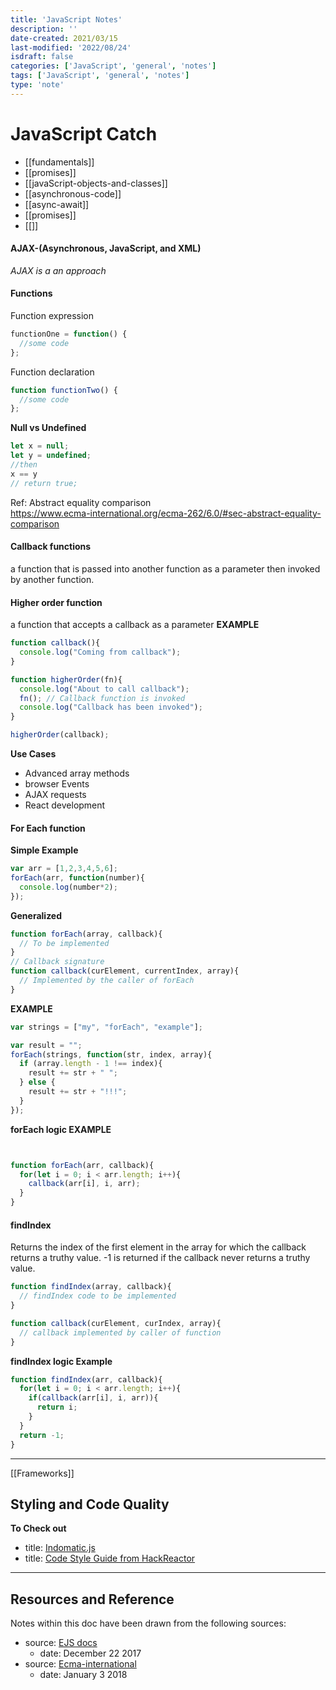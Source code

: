 ```yaml
---
title: 'JavaScript Notes'
description: ''
date-created: 2021/03/15
last-modified: '2022/08/24'
isdraft: false
categories: ['JavaScript', 'general', 'notes']
tags: ['JavaScript', 'general', 'notes']
type: 'note'
---
```


# JavaScript Catch

- [[fundamentals]]
- [[promises]]
- [[javaScript-objects-and-classes]]
- [[asynchronous-code]]
- [[async-await]]
- [[promises]]
- [[]]

#### AJAX-(Asynchronous, JavaScript, and XML)

_AJAX is a an approach_

#### Functions

Function expression

```JavaScript
functionOne = function() {
  //some code
};

```

Function declaration

```JavaScript
function functionTwo() {
  //some code
};
```

**Null vs Undefined**

```JavaScript
let x = null;
let y = undefined;
//then
x == y
// return true;
```

Ref: Abstract equality comparison </br> https://www.ecma-international.org/ecma-262/6.0/#sec-abstract-equality-comparison

#### Callback functions

a function that is passed into another function as a parameter then invoked by another function.

#### Higher order function

a function that accepts a callback as a parameter
**EXAMPLE**

```JavaScript
function callback(){
  console.log("Coming from callback");
}

function higherOrder(fn){
  console.log("About to call callback");
  fn(); // Callback function is invoked
  console.log("Callback has been invoked");
}

higherOrder(callback);
```

**Use Cases**

- Advanced array methods
- browser Events
- AJAX requests
- React development

#### For Each function

**Simple Example**

```JavaScript
var arr = [1,2,3,4,5,6];
forEach(arr, function(number){
  console.log(number*2);
});
```

**Generalized**

```JavaScript
function forEach(array, callback){
  // To be implemented
}
// Callback signature
function callback(curElement, currentIndex, array){
  // Implemented by the caller of forEach
}
```

**EXAMPLE**

```JavaScript
var strings = ["my", "forEach", "example"];

var result = "";
forEach(strings, function(str, index, array){
  if (array.length - 1 !== index){
    result += str + " ";
  } else {
    result += str + "!!!";
  }
});
```

**forEach logic EXAMPLE**

```JavaScript


function forEach(arr, callback){
  for(let i = 0; i < arr.length; i++){
    callback(arr[i], i, arr);
  }
}
```

#### findIndex

Returns the index of the first element in the array for which the callback returns a truthy value. -1 is returned if the callback never returns a truthy value.

```JavaScript
function findIndex(array, callback){
  // findIndex code to be implemented
}

function callback(curElement, curIndex, array){
  // callback implemented by caller of function
}
```

**findIndex logic Example**

```JavaScript
function findIndex(arr, callback){
  for(let i = 0; i < arr.length; i++){
    if(callback(arr[i], i, arr)){
      return i;
    }
  }
  return -1;
}
```

---

[[Frameworks]]

## Styling and Code Quality

**To Check out**

- title: [Indomatic.js](https://github.com/rwaldron/idiomatic.js/)
- title: [Code Style Guide from HackReactor](http://prep.hackreactor.com/courses/hack-reactor-prep/lectures/1792327)

---

## Resources and Reference

Notes within this doc have been drawn from the following sources:

- source: [EJS docs](http://ejs.co/)
  - date: December 22 2017
- source: [Ecma-international](https://www.ecma-international.org/ecma-262/6.0/)
  - date: January 3 2018
